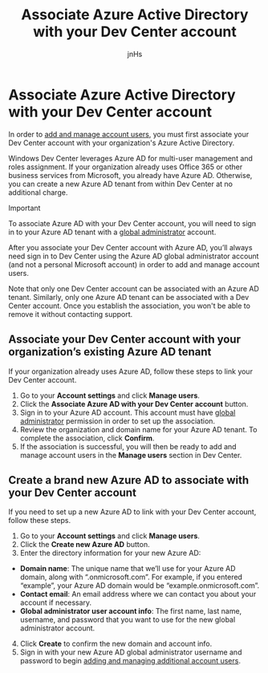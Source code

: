 ﻿---
author: jnHs
Description: In order to add and manage account users, you must first associate your Dev Center account with your organization's Azure Active Directory.
title: Associate Azure Active Directory with your Dev Center account
ms.author: wdg-dev-content
ms.date: 07/17/2017
ms.topic: article
ms.prod: windows
ms.technology: uwp
keywords: windows 10, uwp
---

# Associate Azure Active Directory with your Dev Center account

In order to [add and manage account users](add-users-groups-and-azure-ad-applications.md), you must first associate your Dev Center account with your organization's Azure Active Directory. 

Windows Dev Center leverages Azure AD for multi-user management and roles assignment. If your organization already uses Office 365 or other business services from Microsoft, you already have Azure AD. Otherwise, you can create a new Azure AD tenant from within Dev Center at no additional charge.

> [!IMPORTANT]
> To associate Azure AD with your Dev Center account, you will need to sign in to your Azure AD tenant with a [global administrator](http://go.microsoft.com/fwlink/?LinkId=746654) account.
> 
> After you associate your Dev Center account with Azure AD, you’ll always need sign in to Dev Center using the Azure AD global administrator account (and not a personal Microsoft account) in order to add and manage account users.

Note that only one Dev Center account can be associated with an Azure AD tenant. Similarly, only one Azure AD tenant can be associated with a Dev Center account. Once you establish the association, you won't be able to remove it without contacting support.


## Associate your Dev Center account with your organization’s existing Azure AD tenant

If your organization already uses Azure AD, follow these steps to link your Dev Center account.

1.  Go to your **Account settings** and click **Manage users**.
2.  Click the **Associate Azure AD with your Dev Center account** button.
3.  Sign in to your Azure AD account. This account must have [global administrator](http://go.microsoft.com/fwlink/?LinkId=746654) permission in order to set up the association.
4.  Review the organization and domain name for your Azure AD tenant. To complete the association, click **Confirm**.
5.  If the association is successful, you will then be ready to add and manage account users in the **Manage users** section in Dev Center.


## Create a brand new Azure AD to associate with your Dev Center account

If you need to set up a new Azure AD to link with your Dev Center account, follow these steps.

1.  Go to your **Account settings** and click **Manage users**.
2.  Click the **Create new Azure AD** button.
3.  Enter the directory information for your new Azure AD:
 - **Domain name**: The unique name that we’ll use for your Azure AD domain, along with “.onmicrosoft.com”. For example, if you entered “example”, your Azure AD domain would be “example.onmicrosoft.com”.
 - **Contact email**: An email address where we can contact you about your account if necessary.
 - **Global administrator user account info**: The first name, last name, username, and password that you want to use for the new global administrator account.
4.  Click **Create** to confirm the new domain and account info.
5.  Sign in with your new Azure AD global administrator username and password to begin [adding and managing additional account users](add-users-groups-and-azure-ad-applications.md).



